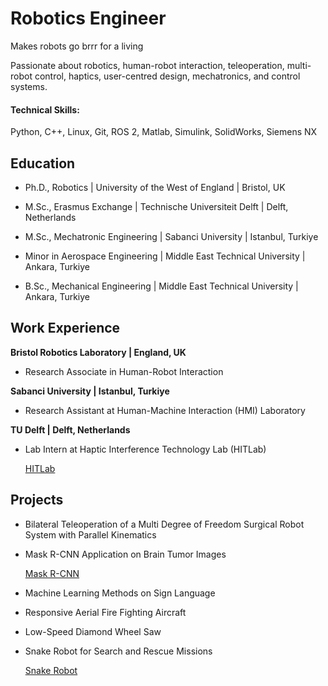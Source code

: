 # Robotics Engineer

Makes robots go brrr for a living

Passionate about robotics, human-robot interaction, teleoperation, multi-robot control, haptics, user-centred design, mechatronics, and control systems.

#### Technical Skills:
Python, C++, Linux, Git, ROS 2, Matlab, Simulink, SolidWorks, Siemens NX

## Education
- Ph.D., Robotics | University of the West of England	| Bristol, UK

- M.Sc., Erasmus Exchange | Technische Universiteit Delft | Delft, Netherlands

- M.Sc., Mechatronic	Engineering |  Sabanci University  | Istanbul, Turkiye

- Minor in Aerospace Engineering | Middle East Technical University | Ankara, Turkiye

- B.Sc., Mechanical Engineering | Middle East Technical University | Ankara, Turkiye

## Work Experience
**Bristol Robotics Laboratory | England, UK**
- Research Associate in Human-Robot Interaction

**Sabanci University | Istanbul, Turkiye**
- Research Assistant at Human-Machine Interaction (HMI) Laboratory

**TU Delft | Delft, Netherlands**
- Lab Intern at Haptic Interference Technology Lab (HITLab)
  
  [HITLab](https://sites.google.com/view/hitlabdelft/team)

## Projects
- Bilateral Teleoperation of a Multi Degree of Freedom Surgical Robot System with Parallel Kinematics

- Mask R-CNN Application on Brain Tumor Images
  
  [Mask R-CNN](https://youtube.com/shorts/QHFpgSXV9Mw?si=tXMuLGR3RQFwzPjP)

- Machine Learning Methods on Sign Language

- Responsive Aerial Fire Fighting Aircraft

- Low-Speed Diamond Wheel Saw

- Snake Robot for Search and Rescue Missions

  [Snake Robot](https://youtu.be/yErsOVa7HwM?si=g3KIZlAGGrZF70-3)
